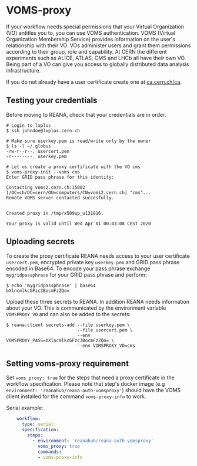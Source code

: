 # VOMS-proxy

If your workflow needs special permissions that your Virtual Organization (VO) entitles you to, you can use VOMS  authentication. VOMS (Virtual Organization Membership Service) provides information on the user's relationship with their VO. VOs administer users and grant them permissions according to their group, role and capability. At CERN the different experiments such as ALICE, ATLAS, CMS and LHCb all have their own VO. Being part of a VO can give you access to globally distributed data analysis infrastructure.

If you do not already have a user certificate create one at [ca.cern.ch/ca](https://ca.cern.ch/ca/).

## Testing your credentials

Before moving to REANA, check that your credentials are in order.

```console
# Login to lxplus
$ ssh johndoe@lxplus.cern.ch

# Make sure userkey.pem is read/write only by the owner
$ ls -l ~/.globus
-rw-r--r--. usercert.pem
-r--------. userkey.pem

# Let us create a proxy certificate with the VO cms
$ voms-proxy-init --voms cms
Enter GRID pass phrase for this identity:

Contacting voms2.cern.ch:15002 [/DC=ch/DC=cern/OU=computers/CN=voms2.cern.ch] "cms"...
Remote VOMS server contacted succesfully.


Created proxy in /tmp/x509up_u131816.

Your proxy is valid until Wed Apr 01 00:43:08 CEST 2020
```

## Uploading secrets

To create the proxy certificate REANA needs access to your user certificate `usercert.pem`, encrypted private key `userkey.pem` and GRID pass phrase encoded in Base64. To encode your pass phrase exchange `mygridpassphrase` for your GRID pass phrase and perform:

```console
$ echo 'mygridpassphrase' | base64
bXlncmlkcGFzc3BocmFzZQo=
```

Upload these three secrets to REANA. In addition REANA needs information about your VO. This is communicated by the environment variable `VOMSPROXY_VO` and can also be added to the secrets:

```console
$ reana-client secrets-add --file userkey.pem \
                           --file usercert.pem \
                           --env VOMSPROXY_PASS=bXlncmlkcGFzc3BocmFzZQo= \
                           --env VOMSPROXY_VO=cms
```

## Setting voms-proxy requirement

Set `voms_proxy: true` for the steps that need a proxy certificate in the workflow specification.
Please note that step's docker image (e.g ``environment: 'reanahub/reana-auth-vomsproxy'``)
should have the VOMS client installed for the command `voms-proxy-info` to work.

Serial example:

```yaml hl_lines="9"
    workflow:
      type: serial
      specification:
        steps:
          - environment: 'reanahub/reana-auth-vomsproxy'
            voms_proxy: true
            commands:
            - voms-proxy-info
```
